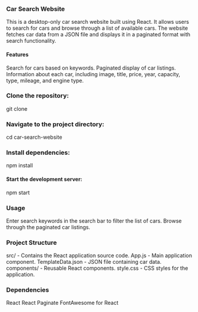 ### Car Search Website

This is a desktop-only car search website built using React. It allows users to search for cars and browse through a list of available cars. The website fetches car data from a JSON file and displays it in a paginated format with search functionality.

#### Features

Search for cars based on keywords.
Paginated display of car listings.
Information about each car, including image, title, price, year, capacity, type, mileage, and engine type.

### Clone the repository:

git clone <repository-url>

### Navigate to the project directory:

cd car-search-website

### Install dependencies:

npm install

#### Start the development server:

npm start

### Usage

Enter search keywords in the search bar to filter the list of cars.
Browse through the paginated car listings.

### Project Structure

src/ - Contains the React application source code.
App.js - Main application component.
TemplateData.json - JSON file containing car data.
components/ - Reusable React components.
style.css - CSS styles for the application.

### Dependencies

React
React Paginate
FontAwesome for React
